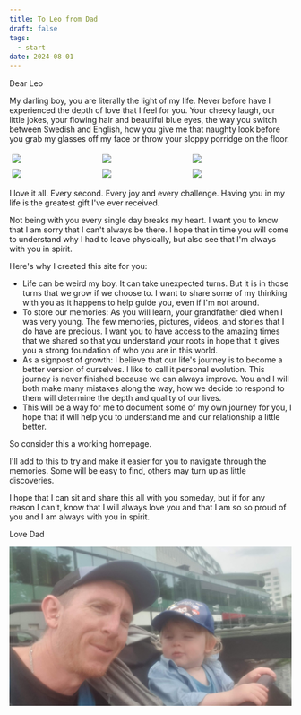 ```yaml
---
title: To Leo from Dad
draft: false
tags:
  - start
date: 2024-08-01
---
```


Dear Leo

My darling boy, you are literally the light of my life. Never before have I experienced the depth of love that I feel for you. Your cheeky laugh, our little jokes, your flowing hair and beautiful blue eyes, the way you switch between Swedish and English, how you give me that naughty look before you grab my glasses off my face or throw your sloppy porridge on the floor.

<div style="display: flex; flex-wrap: wrap;">
  <img src="images\Leo-glasses\IMG_4739.JPG" style="width: 30%; margin: 5px;">
  <img src="images\Leo-glasses\IMG_4740.JPG" style="width: 30%; margin: 5px;">
  <img src="images\Leo-glasses\IMG_4741.JPG" style="width: 30%; margin: 5px;">
  <img src="images\Leo-glasses\IMG_4743.JPG" style="width: 30%; margin: 5px;">
  <img src="images\Leo-glasses\IMG_4744.JPG" style="width: 30%; margin: 5px;">
  <img src="images\Leo-glasses\IMG_4746.JPG" style="width: 30%; margin: 5px;">
  <!-- More images -->
</div>

I love it all. Every second. Every joy and every challenge. Having you in my life is the greatest gift I've ever received.

Not being with you every single day breaks my heart. I want you to know that I am sorry that I can't always be there. I hope that in time you will come to understand why I had to leave physically, but also see that I'm always with you in spirit.

Here's why I created this site for you:

- Life can be weird my boy. It can take unexpected turns. But it is in those turns that we grow if we choose to. I want to share some of my thinking with you as it happens to help guide you, even if I'm not around.
- To store our memories: As you will learn, your grandfather died when I was very young. The few memories, pictures, videos, and stories that I do have are precious. I want you to have access to the amazing times that we shared so that you understand your roots in hope that it gives you a strong foundation of who you are in this world.
- As a signpost of growth: I believe that our life's journey is to become a better version of ourselves. I like to call it personal evolution. This journey is never finished because we can always improve. You and I will both make many mistakes along the way, how we decide to respond to them will determine the depth and quality of our lives.
- This will be a way for me to document some of my own journey for you, I hope that it will help you to understand me and our relationship a little better.

So consider this a working homepage.

I'll add to this to try and make it easier for you to navigate through the memories. Some will be easy to find, others may turn up as little discoveries.

I hope that I can sit and share this all with you someday, but if for any reason I can't, know that I will always love you and that I am so so proud of you and I am always with you in spirit.

Love Dad

![Description](public\images\misc\leo-dad-boras.jpg)
